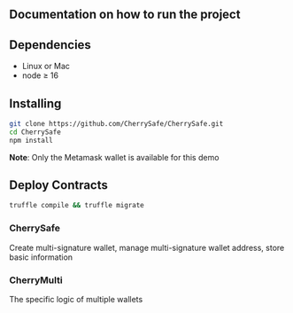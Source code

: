 ## Documentation on how to run the project

## Dependencies

- Linux or Mac
- node ≥ 16


## Installing

```bash
git clone https://github.com/CherrySafe/CherrySafe.git
cd CherrySafe
npm install
```

**Note**: Only the Metamask wallet is available for this demo


## Deploy Contracts
```bash 
truffle compile && truffle migrate
```


### CherrySafe
Create multi-signature wallet, manage multi-signature wallet address, store basic information

### CherryMulti
The specific logic of multiple wallets









